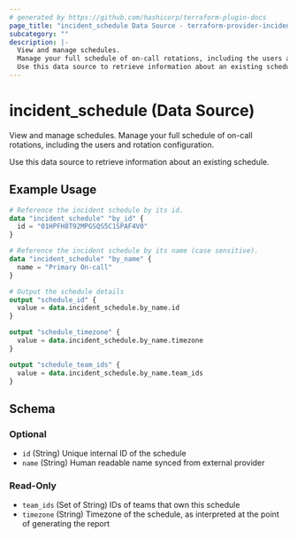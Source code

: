 ```yaml
---
# generated by https://github.com/hashicorp/terraform-plugin-docs
page_title: "incident_schedule Data Source - terraform-provider-incident"
subcategory: ""
description: |-
  View and manage schedules.
  Manage your full schedule of on-call rotations, including the users and rotation configuration.
  Use this data source to retrieve information about an existing schedule.
---
```


# incident_schedule (Data Source)

View and manage schedules.
Manage your full schedule of on-call rotations, including the users and rotation configuration.


Use this data source to retrieve information about an existing schedule.

## Example Usage

```terraform
# Reference the incident schedule by its id.
data "incident_schedule" "by_id" {
  id = "01HPFH8T92MPGSQS5C1SPAF4V0"
}

# Reference the incident schedule by its name (case sensitive).
data "incident_schedule" "by_name" {
  name = "Primary On-call"
}

# Output the schedule details
output "schedule_id" {
  value = data.incident_schedule.by_name.id
}

output "schedule_timezone" {
  value = data.incident_schedule.by_name.timezone
}

output "schedule_team_ids" {
  value = data.incident_schedule.by_name.team_ids
}
```

<!-- schema generated by tfplugindocs -->
## Schema

### Optional

- `id` (String) Unique internal ID of the schedule
- `name` (String) Human readable name synced from external provider

### Read-Only

- `team_ids` (Set of String) IDs of teams that own this schedule
- `timezone` (String) Timezone of the schedule, as interpreted at the point of generating the report


